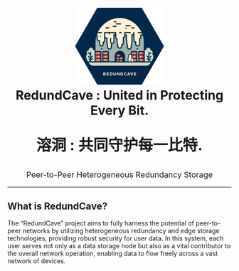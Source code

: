 <h1 align="center">
  <br>
  <img src="./RedundCave.png" alt="Kubo logo" title="RedundCave logo" width="200"></a>
  <br>
  RedundCave : United in Protecting Every Bit.
  <br>
  <p align="center" style="font-size: 2.1rem;">溶洞 : 共同守护每一比特.</p>
</h1>

<p align="center" style="font-size: 1.1rem;">Peer-to-Peer Heterogeneous Redundancy Storage</p>


<hr />

## What is RedundCave?

The “RedundCave” project aims to fully harness the potential of peer-to-peer networks by utilizing heterogeneous redundancy and edge storage technologies, providing robust security for user data. In this system, each user serves not only as a data storage node but also as a vital contributor to the overall network operation, enabling data to flow freely across a vast network of devices.

